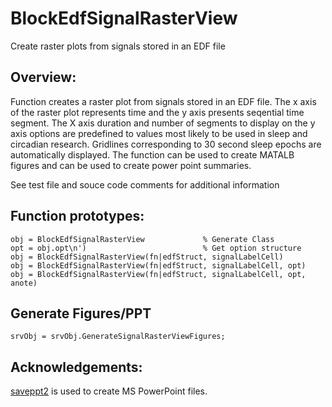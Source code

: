 BlockEdfSignalRasterView
========================

Create raster plots from signals stored in an EDF file

## Overview:
Function creates a raster plot from signals stored in an EDF file. The x axis of the raster plot represents time and the y axis presents seqential time segment. The X axis duration and number of segments to display on the y axis options are predefined to values most likely to be used in sleep and circadian research. Gridlines corresponding to 30 second sleep epochs are automatically displayed. The function can be used to create MATALB figures and can be used to create power point summaries. 


See test file and souce code comments for additional information

## Function prototypes:

    obj = BlockEdfSignalRasterView             % Generate Class
    opt = obj.opt\n')                          % Get option structure
    obj = BlockEdfSignalRasterView(fn|edfStruct, signalLabelCell)
    obj = BlockEdfSignalRasterView(fn|edfStruct, signalLabelCell, opt)
    obj = BlockEdfSignalRasterView(fn|edfStruct, signalLabelCell, opt, anote)
    
   
## Generate Figures/PPT
    srvObj = srvObj.GenerateSignalRasterViewFigures;
    
    
## Acknowledgements: 
[saveppt2](http://www.mathworks.com/matlabcentral/fileexchange/19322-saveppt2) is used to create MS PowerPoint files.
